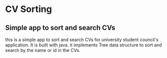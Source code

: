 # CV Sorting
## Simple app to sort and search CVs
this is a simple app to sort and search CVs for university student council's application. It is built with java. it implements Tree data structure to sort and search by the name or id in the CVs.

